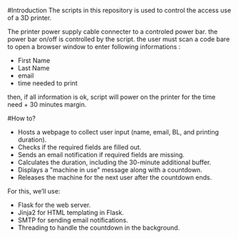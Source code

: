 #Introduction
The scripts in this repository is used to control the access use of a 3D printer.

The printer power supply cable connecter to a controled power bar.
the power bar on/off is controlled by the script.
the user must scan a code bare to open a browser window to enter following informations :
 - First Name
 - Last Name
 - email
 - time needed to print

then, if all information is ok, script will power on the printer for the time need + 30 minutes margin.


#How to?
- Hosts a webpage to collect user input (name, email, BL, and printing duration).
- Checks if the required fields are filled out.
- Sends an email notification if required fields are missing.
- Calculates the duration, including the 30-minute additional buffer.
- Displays a "machine in use" message along with a countdown.
- Releases the machine for the next user after the countdown ends.

For this, we’ll use:

- Flask for the web server.
- Jinja2 for HTML templating in Flask.
- SMTP for sending email notifications.
- Threading to handle the countdown in the background.
